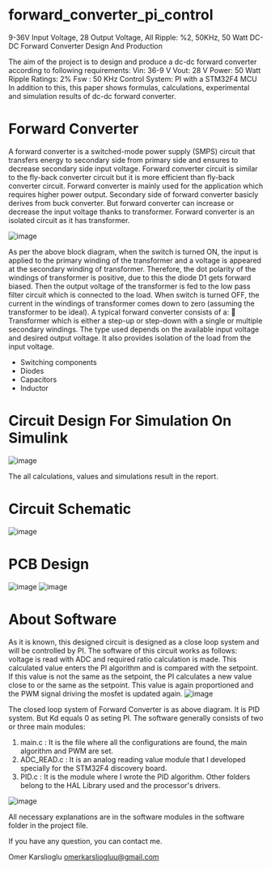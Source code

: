 # forward_converter_pi_control
9-36V Input Voltage, 28 Output Voltage, All Ripple: %2, 50KHz, 50 Watt DC-DC Forward Converter Design And Production

The aim of the project is to design and produce a dc-dc forward converter according to following
requirements:
Vin: 36-9 V
Vout: 28 V
Power: 50 Watt
Ripple Ratings: 2%
Fsw : 50 KHz
Control System: PI with a STM32F4 MCU
In addition to this, this paper shows formulas, calculations, experimental and simulation results of dc-dc
forward converter.

# Forward Converter
A forward converter is a switched-mode power supply (SMPS) circuit that transfers energy to
secondary side from primary side and ensures to decrease secondary side input voltage. Forward
converter circuit is similar to the fly-back converter circuit but it is more efficient than fly-back
converter circuit. Forward converter is mainly used for the application which requires higher power
output.
Secondary side of forward converter basicly derives from buck converter. But forward converter can
increase or decrease the input voltage thanks to transformer.
Forward converter is an isolated circuit as it has transformer.

![image](https://user-images.githubusercontent.com/67158049/174551599-e0be528e-241c-4d2d-8f76-e27110498eb3.png)

As per the above block diagram, when the switch is turned ON, the input is applied to the primary
winding of the transformer and a voltage is appeared at the secondary winding of transformer.
Therefore, the dot polarity of the windings of transformer is positive, due to this the diode D1 gets
forward biased. Then the output voltage of the transformer is fed to the low pass filter circuit which is
connected to the load. When switch is turned OFF, the current in the windings of transformer comes
down to zero (assuming the transformer to be ideal).
A typical forward converter consists of a:
 Transformer which is either a step-up or step-down with a single or multiple secondary
windings. The type used depends on the available input voltage and desired output voltage. It
also provides isolation of the load from the input voltage.
- Switching components
- Diodes
- Capacitors
- Inductor

# Circuit Design For Simulation On Simulink
![image](https://user-images.githubusercontent.com/67158049/174551914-3fc5c894-5bc4-4373-889d-c8520e5eda02.png)

The all calculations, values and simulations result in the report.

# Circuit Schematic
![image](https://user-images.githubusercontent.com/67158049/174552737-529c52a9-cb49-4d0f-97ff-9a0388f207cb.png)

# PCB Design
![image](https://user-images.githubusercontent.com/67158049/174553691-54f1f4f6-66c8-4c67-9614-ee799dd2a315.png)
![image](https://user-images.githubusercontent.com/67158049/174553896-04a5c4fe-a04c-4dce-ae09-071cf4b8c56d.png)

# About Software
As it is known, this designed circuit is designed as a close loop system and will be controlled by
PI. The software of this circuit works as follows: voltage is read with ADC and required ratio
calculation is made. This calculated value enters the PI algorithm and is compared with the
setpoint. If this value is not the same as the setpoint, the PI calculates a new value close to or the
same as the setpoint. This value is again proportioned and the PWM signal driving the mosfet is
updated again.
![image](https://user-images.githubusercontent.com/67158049/174554102-fff5f319-5eb6-4f05-85f1-ad6f167d6832.png)

The closed loop system of Forward Converter is as above diagram. It is PID system. But Kd equals 0
as seting PI.
The software generally consists of two or three main modules:
1. main.c : It is the file where all the configurations are found, the main algorithm and PWM are
set.
2. ADC_READ.c : It is an analog reading value module that I developed specially for the
STM32F4 discovery board.
3. PID.c : It is the module where I wrote the PID algorithm.
Other folders belong to the HAL Library used and the processor's drivers.

![image](https://user-images.githubusercontent.com/67158049/174554167-5d8d515c-5895-4001-821d-5ba8253b341d.png)

All necessary explanations are in the software modules in the software folder in the project file.

If you have any question, you can contact me.

Omer Karslioglu
omerkarsliogluu@gmail.com





